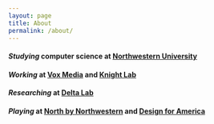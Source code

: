```yaml
---
layout: page
title: About
permalink: /about/
---
```


#### *Studying* computer science at [Northwestern University](http://www.northwestern.edu/)

#### *Working* at [Vox Media](http://voxmedia.com) and [Knight Lab](http://knightlab.northwestern.edu)

#### *Researching* at [Delta Lab](http://delta.northwestern.edu)

#### *Playing* at [North by Northwestern](http://northbynorthwestern.com) and [Design for America](http://designforamerica.com)